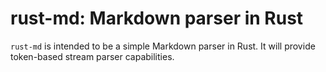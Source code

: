 rust-md: Markdown parser in Rust
================================

`rust-md` is intended to be a simple Markdown parser in Rust. It will provide token-based stream parser capabilities.
